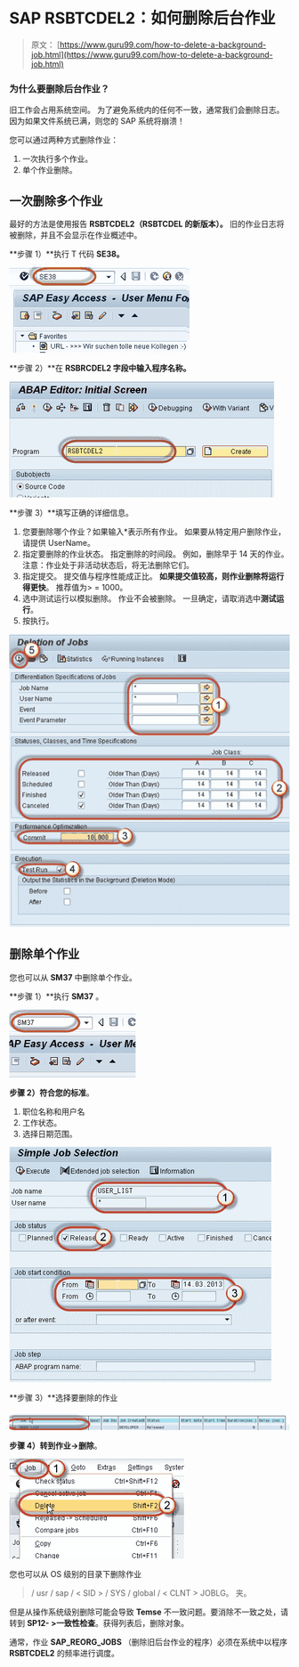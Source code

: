 # SAP RSBTCDEL2：如何删除后台作业

> 原文： [https://www.guru99.com/how-to-delete-a-background-job.html](https://www.guru99.com/how-to-delete-a-background-job.html)

### 为什么要删除后台作业？

旧工作会占用系统空间。 为了避免系统内的任何不一致，通常我们会删除日志。 因为如果文件系统已满，则您的 SAP 系统将崩溃！

您可以通过两种方式删除作业：

1.  一次执行多个作业。
2.  单个作业删除。

## 一次删除多个作业

最好的方法是使用报告 **RSBTCDEL2（RSBTCDEL 的新版本）。** 旧的作业日志将被删除，并且不会显示在作业概述中。

**步骤 1）**执行 T 代码 **SE38。**

![SAP RSBTCDEL2: How to Delete a Background Job](img/f971f0c0433fac996b7d75168a92b06f.png "How to Delete a Background Job")

**步骤 2）**在 **RSBRCDEL2 字段中输入程序名称。**

![SAP RSBTCDEL2: How to Delete a Background Job](img/791087e0a99982e42b6e35dd0b0265c1.png "How to Delete a Background Job")

**步骤 3）**填写正确的详细信息。

1.  您要删除哪个作业？如果输入*表示所有作业。 如果要从特定用户删除作业，请提供 UserName。
2.  指定要删除的作业状态。 指定删除的时间段。 例如，删除早于 14 天的作业。注意：作业处于非活动状态后，将无法删除它们。
3.  指定提交。 提交值与程序性能成正比。 **如果提交值较高，则作业删除将运行得更快**。 推荐值为> = 1000。
4.  选中测试运行以模拟删除。 作业不会被删除。 一旦确定，请取消选中**测试运行**。
5.  按执行。

![SAP RSBTCDEL2: How to Delete a Background Job](img/e64e7b6b1cc514f57b161c1ca6b40883.png "How to Delete a Background Job")

## 删除单个作业

您也可以从 **SM37** 中删除单个作业。

**步骤 1）**执行 **SM37** 。

![SAP RSBTCDEL2: How to Delete a Background Job](img/019c0f3ed50b885e372e640ca04095bb.png "How to Delete a Background Job")

**步骤 2）**符合您的**标准**。

1.  职位名称和用户名
2.  工作状态。
3.  选择日期范围。

![SAP RSBTCDEL2: How to Delete a Background Job](img/f8c1fecad45bdec1fc2115fec334e28b.png "How to Delete a Background Job")

**步骤 3）**选择要删除的作业

![SAP RSBTCDEL2: How to Delete a Background Job](img/892043e3c87fabf2cdbf82b7e51f9502.png "How to Delete a Background Job")

**步骤 4）**转到**作业->删除**。

![SAP RSBTCDEL2: How to Delete a Background Job](img/0dfb345aebd986bfe79755db7242a483.png "How to Delete a Background Job")

您也可以从 OS 级别的目录下删除作业

> / usr / sap / < SID > / SYS / global / < CLNT > JOBLG。 夹。

但是从操作系统级别删除可能会导致 **Temse** 不一致问题。要消除不一致之处，请转到 **SP12- >一致性检查**。获得列表后，删除对象。

通常，作业 **SAP_REORG_JOBS** （删除旧后台作业的程序）必须在系统中以程序 **RSBTCDEL2** 的频率进行调度。